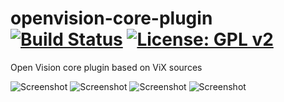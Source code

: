 openvision-core-plugin [![Build Status](https://travis-ci.org/OpenVisionE2/openvision-core-plugin.svg?branch=master)](https://travis-ci.org/OpenVisionE2/openvision-core-plugin) [![License: GPL v2](https://img.shields.io/badge/License-GPL%20v2-blue.svg)](https://www.gnu.org/licenses/old-licenses/gpl-2.0.en.html)
======================

Open Vision core plugin based on ViX sources

![Screenshot](sc1.jpg)
![Screenshot](sc2.jpg)
![Screenshot](sc3.jpg)
![Screenshot](sc4.jpg)
